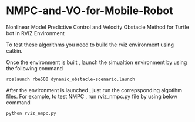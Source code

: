 # NMPC-and-VO-for-Mobile-Robot
Nonlinear Model Predictive Control and Velocity Obstacle Method for Turtle bot in RVIZ Environment

To test these algorithms you need to build the rviz environment using catkin.

Once the environment is built , launch the simualtion environment by using the following command 

`roslaunch rbe500 dynamic_obstacle-scenario.launch`

After the environment is launched , just run the correpsponding algotihm files. For example, to test NMPC , run rviz_nmpc.py file by using below command 

`python rviz_nmpc.py` 


